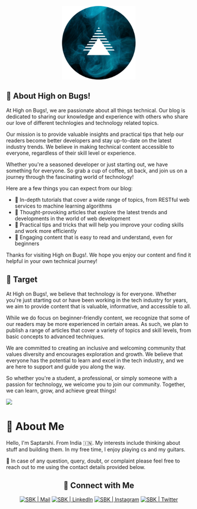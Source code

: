 
<div align=center >
<a align=center href="https://highonbugs.hashnode.dev/" target="_blank">
    <img width="200px" src="./logo.png"/>
</a>
</div>


## 📌 About High on Bugs!

At High on Bugs!, we are passionate about all things technical. Our blog is dedicated to sharing our knowledge and experience with others who share our love of different technlogies and technology related topics.

Our mission is to provide valuable insights and practical tips that help our readers become better developers and stay up-to-date on the latest industry trends. We believe in making technical content accessible to everyone, regardless of their skill level or experience.

Whether you're a seasoned developer or just starting out, we have something for everyone. So grab a cup of coffee, sit back, and join us on a journey through the fascinating world of technology!

Here are a few things you can expect from our blog:

- 🚀 In-depth tutorials that cover a wide range of topics, from RESTful web services to machine learning algorithms
- 🚀 Thought-provoking articles that explore the latest trends and developments in the world of web development
- 🚀 Practical tips and tricks that will help you improve your coding skills and work more efficiently
- 🚀 Engaging content that is easy to read and understand, even for beginners

Thanks for visiting High on Bugs!. We hope you enjoy our content and find it helpful in your own technical journey!


## 📌 Target

At High on Bugs!, we believe that technology is for everyone. Whether you're just starting out or have been working in the tech industry for years, we aim to provide content that is valuable, informative, and accessible to all.

While we do focus on beginner-friendly content, we recognize that some of our readers may be more experienced in certain areas. As such, we plan to publish a range of articles that cover a variety of topics and skill levels, from basic concepts to advanced techniques.

We are committed to creating an inclusive and welcoming community that values diversity and encourages exploration and growth. We believe that everyone has the potential to learn and excel in the tech industry, and we are here to support and guide you along the way.

So whether you're a student, a professional, or simply someone with a passion for technology, we welcome you to join our community. Together, we can learn, grow, and achieve great things!

![](https://user-images.githubusercontent.com/73097560/115834477-dbab4500-a447-11eb-908a-139a6edaec5c.gif)


# 📌 About Me

Hello, I'm Saptarshi. From India 🇮🇳. My interests include thinking about stuff and building them. In my free time, I enjoy playing cs and my guitars.

📱 In case of any question, query, doubt, or complaint please feel free to reach out to me using the contact details provided below.

<div align="center">
    
<h2 align="center"> 🔗 Connect with Me </h2>
    
[<img alt="SBK | Mail" width="80px" src="https://img.shields.io/badge/-Gmail-000000?logo=gmail&Color=0A66C2&style=flat-square" />](mailto:bhattacharyasaptarshi2001@gmail.com)
    [<img alt="SBK | LinkedIn" width="100px" src="https://img.shields.io/badge/-LinkedIn-000000?logo=linkedin&Color=0A66C2&style=flat-square" />](https://www.linkedin.com/in/sbk2k1/)
    [<img alt="SBK | Instagram" width="100px" src="https://img.shields.io/badge/-Instagram-000000?logo=instagram&Color=0A66C2&style=flat-square" />](https://www.instagram.com/sbk_2k1/)
    [<img alt="SBK | Twitter" width="92px" src="https://img.shields.io/badge/-Twitter-000000?logo=twitter&Color=0A66C2&style=flat-square" />](https://twitter.com/sbk_2k1)
    
</div>
